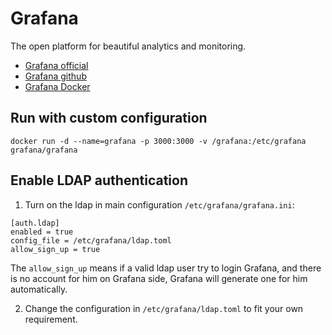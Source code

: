 Grafana
=======

The open platform for beautiful analytics and monitoring.

* [Grafana official](https://grafana.com/)  
* [Grafana github](https://github.com/grafana/grafana)
* [Grafana Docker](https://github.com/grafana/grafana-docker)

## Run with custom configuration

```
docker run -d --name=grafana -p 3000:3000 -v /grafana:/etc/grafana grafana/grafana
```

## Enable LDAP authentication

1. Turn on the ldap in main configuration `/etc/grafana/grafana.ini`:
```
[auth.ldap]
enabled = true
config_file = /etc/grafana/ldap.toml
allow_sign_up = true
```
The `allow_sign_up` means if a valid ldap user try to login Grafana, and there is no account for him on Grafana side, Grafana will generate one for him automatically.

2. Change the configuration in `/etc/grafana/ldap.toml` to fit your own requirement.
